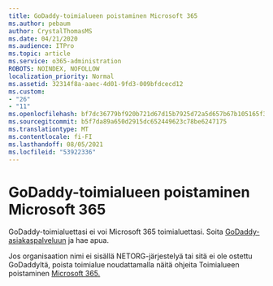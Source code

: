 ```yaml
---
title: GoDaddy-toimialueen poistaminen Microsoft 365
ms.author: pebaum
author: CrystalThomasMS
ms.date: 04/21/2020
ms.audience: ITPro
ms.topic: article
ms.service: o365-administration
ROBOTS: NOINDEX, NOFOLLOW
localization_priority: Normal
ms.assetid: 32314f8a-aaec-4d01-9fd3-009bfdcecd12
ms.custom:
- "26"
- "11"
ms.openlocfilehash: bf7dc36779bf920b721d67d15b7925d72a5d657b67b105165f37f170023ad764
ms.sourcegitcommit: b5f7da89a650d2915dc652449623c78be6247175
ms.translationtype: MT
ms.contentlocale: fi-FI
ms.lasthandoff: 08/05/2021
ms.locfileid: "53922336"
---
```

# <a name="remove-your-godaddy-domain-from-microsoft-365"></a>GoDaddy-toimialueen poistaminen Microsoft 365

GoDaddy-toimialuettasi ei voi Microsoft 365 toimialuettasi. Soita [GoDaddy-asiakaspalveluun](https://aka.ms/contact-godaddy) ja hae apua.
  
Jos organisaation nimi ei sisällä NETORG-järjestelyä tai sitä ei ole ostettu GoDaddyltä, poista toimialue noudattamalla näitä ohjeita Toimialueen poistaminen [Microsoft 365.](https://docs.microsoft.com/microsoft-365/admin/get-help-with-domains/remove-a-domain)
  